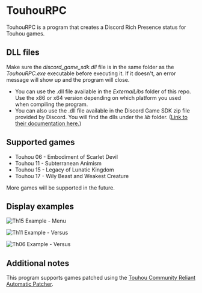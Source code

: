 # TouhouRPC
TouhouRPC is a program that creates a Discord Rich Presence status for Touhou games. 

## DLL files
Make sure the *discord_game_sdk.dll* file is in the same folder as the *TouhouRPC.exe* executable before executing it. If it doesn't, an error message will show up and the program will close.  
- You can use the .dll file available in the *ExternalLibs* folder of this repo. Use the x86 or x64 version depending on which platform you used when compiling the program.  
- You can also use the .dll file available in the Discord Game SDK zip file provided by Discord. You will find the dlls under the *lib* folder. ([Link to their documentation here.](https://discordapp.com/developers/docs/game-sdk/sdk-starter-guide))


## Supported games
- Touhou 06 - Embodiment of Scarlet Devil  
- Touhou 11 - Subterranean Animism  
- Touhou 15 - Legacy of Lunatic Kingdom  
- Touhou 17 - Wily Beast and Weakest Creature
  
More games will be supported in the future.

## Display examples
![Th15 Example - Menu](https://pbs.twimg.com/media/ESxkRhlXkAEK0Xy?format=jpg)
  
![Th11 Example - Versus](https://pbs.twimg.com/media/ESSkXiLXsAAl1B3?format=jpg)
  
![Th06 Example - Versus](https://pbs.twimg.com/media/ESxkRhXWsAAkjjq?format=jpg)
 

## Additional notes
This program supports games patched using the [Touhou Community Reliant Automatic Patcher](https://github.com/thpatch/thcrap).

